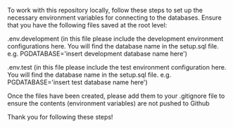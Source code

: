 To work with this repository locally, follow these steps to set up the necessary environment variables for connecting to the databases. Ensure that you have the following files saved at the root level:



.env.development (in this file please include the development environment configurations here. You will find the database name in the setup.sql file. e.g. PGDATABASE='insert development database name here')

.env.test (in this file please include the test environment configuration here. You will find the database name in the setup.sql file. e.g. PGDATABASE='insert test database name here')



Once the files have been created, please add them to your .gitignore file to ensure the contents (environment variables) are not pushed to Github

Thank you for following these steps!

